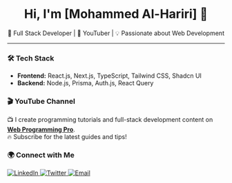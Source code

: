<h1 align="center">Hi, I'm [Mohammed Al-Hariri] 👋</h1>  

<p align="center">
🚀 Full Stack Developer | 🎥 YouTuber | 💡 Passionate about Web Development  
</p>  

---

### 🛠 Tech Stack  
- **Frontend:** React.js, Next.js, TypeScript, Tailwind CSS, Shadcn UI  
- **Backend:** Node.js, Prisma, Auth.js, React Query  

### 🎬 YouTube Channel  
📺 I create programming tutorials and full-stack development content on **[Web Programming Pro](https://www.youtube.com/@WebProgrammingPro)**.  
🔥 Subscribe for the latest guides and tips!  

### 🌍 Connect with Me  
<p align="left">
<a href="https://linkedin.com/in/yourprofile" target="_blank">
  <img src="https://img.shields.io/badge/LinkedIn-0A66C2?style=for-the-badge&logo=linkedin&logoColor=white" alt="LinkedIn"/>
</a>
<a href="https://twitter.com/yourprofile" target="_blank">
  <img src="https://img.shields.io/badge/Twitter-1DA1F2?style=for-the-badge&logo=twitter&logoColor=white" alt="Twitter"/>
</a>
<a href="mailto:your.email@example.com">
  <img src="https://img.shields.io/badge/Email-D14836?style=for-the-badge&logo=gmail&logoColor=white" alt="Email"/>
</a>
</p>  
